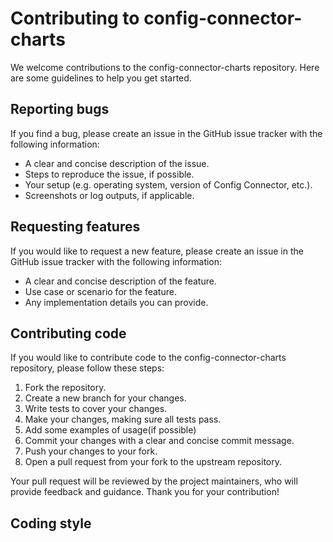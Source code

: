 # Contributing to config-connector-charts

We welcome contributions to the config-connector-charts repository. Here are some guidelines to help you get started.

## Reporting bugs

If you find a bug, please create an issue in the GitHub issue tracker with the following information:

- A clear and concise description of the issue.
- Steps to reproduce the issue, if possible.
- Your setup (e.g. operating system, version of Config Connector, etc.).
- Screenshots or log outputs, if applicable.

## Requesting features

If you would like to request a new feature, please create an issue in the GitHub issue tracker with the following information:

- A clear and concise description of the feature.
- Use case or scenario for the feature.
- Any implementation details you can provide.

## Contributing code

If you would like to contribute code to the config-connector-charts repository, please follow these steps:

1. Fork the repository.
2. Create a new branch for your changes.
3. Write tests to cover your changes.
4. Make your changes, making sure all tests pass.
5. Add some examples of usage(if possible)
6. Commit your changes with a clear and concise commit message.
7. Push your changes to your fork.
8. Open a pull request from your fork to the upstream repository.

Your pull request will be reviewed by the project maintainers, who will provide feedback and guidance. Thank you for your contribution!

## Coding style

<TODO>
